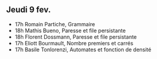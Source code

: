 ## Jeudi 9 fev.
 - 17h Romain Partiche, Grammaire
 - 18h Mathis Bueno, Paresse et file persistante
 - 18h Florent Dossmann, Paresse et file persistante
 - 17h Eliott Bourmault, Nombre premiers et carrés
 - 17h Basile Tonlorenzi, Automates et fonction de densité
<!--stackedit_data:
eyJoaXN0b3J5IjpbNDE4NTA5MTIzXX0=
-->